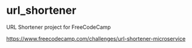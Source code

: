 # url_shortener
URL Shortener project for FreeCodeCamp

https://www.freecodecamp.com/challenges/url-shortener-microservice
